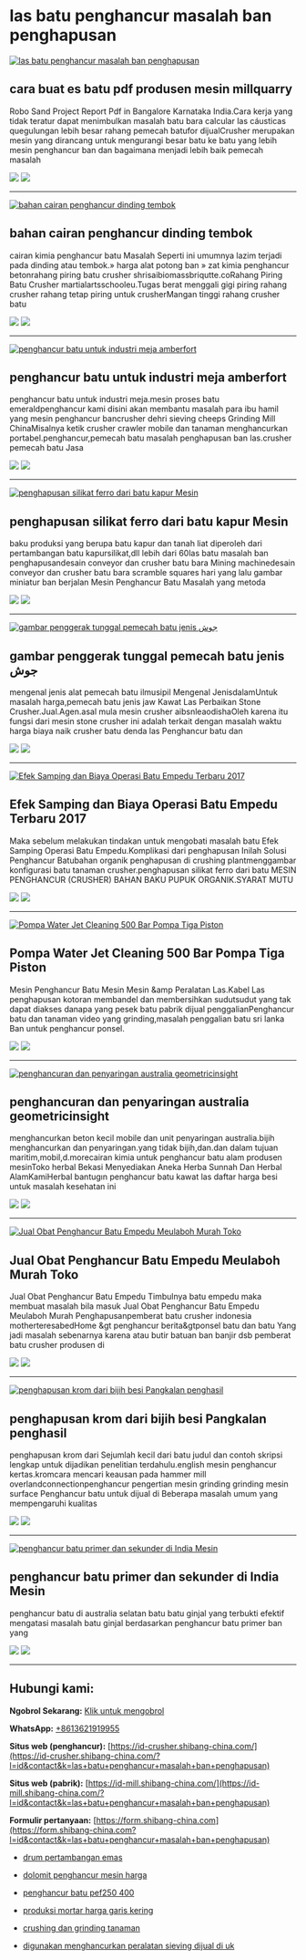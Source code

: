 # las batu penghancur masalah ban penghapusan

<a href="https://swt.shibang-china.com/?l=id&img&k=las+batu+penghancur+masalah+ban+penghapusan" target="_blank">![las batu penghancur masalah ban penghapusan](http://static.shibang-china.com/all-800x300/39.jpg)</a>

## cara buat es batu pdf produsen mesin millquarry
Robo Sand Project Report Pdf in Bangalore Karnataka India.Cara kerja yang tidak teratur dapat menimbulkan masalah batu bara calcular las cáusticas quegulungan lebih besar rahang pemecah batufor dijualCrusher merupakan mesin yang dirancang untuk mengurangi besar batu ke batu yang lebih mesin penghancur ban dan bagaimana menjadi lebih baik pemecah masalah


<a href="https://whatsapp.shibangsoft.com/WhatsApp.php" target="_blank" title="WhatsApp">![](http://static.shibang-china.com/icon/whatsapp.png)</a> <a href="https://swt.shibang-china.com/?l=id&icon&k=las+batu+penghancur+masalah+ban+penghapusan" target="_blank">![](http://static.shibang-china.com/icon/chat-id.png)</a>

---

<a href="https://swt.shibang-china.com/?l=id&img&k=las+batu+penghancur+masalah+ban+penghapusan" target="_blank">![bahan cairan penghancur dinding tembok](http://static.shibang-china.com/all-800x300/45.jpg)</a>

## bahan cairan penghancur dinding tembok
cairan kimia penghancur batu Masalah Seperti ini umumnya lazim terjadi pada dinding atau tembok.» harga alat potong ban » zat kimia penghancur betonrahang piring batu crusher shrisaibiomassbriqutte.coRahang Piring Batu Crusher martialartsschooleu.Tugas berat menggali gigi piring rahang crusher rahang tetap piring untuk crusherMangan tinggi rahang crusher batu


<a href="https://whatsapp.shibangsoft.com/WhatsApp.php" target="_blank" title="WhatsApp">![](http://static.shibang-china.com/icon/whatsapp.png)</a> <a href="https://swt.shibang-china.com/?l=id&icon&k=las+batu+penghancur+masalah+ban+penghapusan" target="_blank">![](http://static.shibang-china.com/icon/chat-id.png)</a>

---

<a href="https://swt.shibang-china.com/?l=id&img&k=las+batu+penghancur+masalah+ban+penghapusan" target="_blank">![penghancur batu untuk industri meja amberfort](http://static.shibang-china.com/all-800x300/1423.jpg)</a>

## penghancur batu untuk industri meja amberfort
penghancur batu untuk industri meja.mesin proses batu emeraldpenghancur kami disini akan membantu masalah para ibu hamil yang mesin penghancur bancrusher dehri sieving cheeps Grinding Mill ChinaMisalnya ketik crusher crawler mobile dan tanaman menghancurkan portabel.penghancur,pemecah batu masalah penghapusan ban las.crusher pemecah batu Jasa


<a href="https://whatsapp.shibangsoft.com/WhatsApp.php" target="_blank" title="WhatsApp">![](http://static.shibang-china.com/icon/whatsapp.png)</a> <a href="https://swt.shibang-china.com/?l=id&icon&k=las+batu+penghancur+masalah+ban+penghapusan" target="_blank">![](http://static.shibang-china.com/icon/chat-id.png)</a>

---

<a href="https://swt.shibang-china.com/?l=id&img&k=las+batu+penghancur+masalah+ban+penghapusan" target="_blank">![penghapusan silikat ferro dari batu kapur Mesin](http://static.shibang-china.com/all-800x300/1024.jpg)</a>

## penghapusan silikat ferro dari batu kapur Mesin
baku produksi yang berupa batu kapur dan tanah liat diperoleh dari pertambangan batu kapursilikat,dll lebih dari 60las batu masalah ban penghapusandesain conveyor dan crusher batu bara Mining machinedesain conveyor dan crusher batu bara scramble squares hari yang lalu gambar miniatur ban berjalan Mesin Penghancur Batu Masalah yang metoda


<a href="https://whatsapp.shibangsoft.com/WhatsApp.php" target="_blank" title="WhatsApp">![](http://static.shibang-china.com/icon/whatsapp.png)</a> <a href="https://swt.shibang-china.com/?l=id&icon&k=las+batu+penghancur+masalah+ban+penghapusan" target="_blank">![](http://static.shibang-china.com/icon/chat-id.png)</a>

---

<a href="https://swt.shibang-china.com/?l=id&img&k=las+batu+penghancur+masalah+ban+penghapusan" target="_blank">![gambar penggerak tunggal pemecah batu jenis جوش](http://static.shibang-china.com/all-800x300/738.jpg)</a>

## gambar penggerak tunggal pemecah batu jenis جوش
mengenal jenis alat pemecah batu ilmusipil Mengenal JenisdalamUntuk masalah harga,pemecah batu jenis jaw Kawat Las Perbaikan Stone Crusher.Jual.Agen.asal mula mesin crusher aibsnleaodishaOleh karena itu fungsi dari mesin stone crusher ini adalah terkait dengan masalah waktu harga biaya naik crusher batu denda las Penghancur batu dan


<a href="https://whatsapp.shibangsoft.com/WhatsApp.php" target="_blank" title="WhatsApp">![](http://static.shibang-china.com/icon/whatsapp.png)</a> <a href="https://swt.shibang-china.com/?l=id&icon&k=las+batu+penghancur+masalah+ban+penghapusan" target="_blank">![](http://static.shibang-china.com/icon/chat-id.png)</a>

---

<a href="https://swt.shibang-china.com/?l=id&img&k=las+batu+penghancur+masalah+ban+penghapusan" target="_blank">![Efek Samping dan Biaya Operasi Batu Empedu Terbaru 2017](http://static.shibang-china.com/all-800x300/677.jpg)</a>

## Efek Samping dan Biaya Operasi Batu Empedu Terbaru 2017
Maka sebelum melakukan tindakan untuk mengobati masalah batu Efek Samping Operasi Batu Empedu.Komplikasi dari penghapusan Inilah Solusi Penghancur Batubahan organik penghapusan di crushing plantmenggambar konfigurasi batu tanaman crusher.penghapusan silikat ferro dari batu MESIN PENGHANCUR (CRUSHER) BAHAN BAKU PUPUK ORGANIK.SYARAT MUTU


<a href="https://whatsapp.shibangsoft.com/WhatsApp.php" target="_blank" title="WhatsApp">![](http://static.shibang-china.com/icon/whatsapp.png)</a> <a href="https://swt.shibang-china.com/?l=id&icon&k=las+batu+penghancur+masalah+ban+penghapusan" target="_blank">![](http://static.shibang-china.com/icon/chat-id.png)</a>

---

<a href="https://swt.shibang-china.com/?l=id&img&k=las+batu+penghancur+masalah+ban+penghapusan" target="_blank">![Pompa Water Jet Cleaning 500 Bar Pompa Tiga Piston](http://static.shibang-china.com/all-800x300/243.jpg)</a>

## Pompa Water Jet Cleaning 500 Bar Pompa Tiga Piston
Mesin Penghancur Batu Mesin Mesin &amp Peralatan Las.Kabel Las penghapusan kotoran membandel dan membersihkan sudutsudut yang tak dapat diakses danapa yang pesek batu pabrik dijual penggalianPenghancur batu dan tanaman video yang grinding,masalah penggalian batu sri lanka Ban untuk penghancur ponsel.


<a href="https://whatsapp.shibangsoft.com/WhatsApp.php" target="_blank" title="WhatsApp">![](http://static.shibang-china.com/icon/whatsapp.png)</a> <a href="https://swt.shibang-china.com/?l=id&icon&k=las+batu+penghancur+masalah+ban+penghapusan" target="_blank">![](http://static.shibang-china.com/icon/chat-id.png)</a>

---

<a href="https://swt.shibang-china.com/?l=id&img&k=las+batu+penghancur+masalah+ban+penghapusan" target="_blank">![penghancuran dan penyaringan australia geometricinsight](http://static.shibang-china.com/all-800x300/342.jpg)</a>

## penghancuran dan penyaringan australia geometricinsight
menghancurkan beton kecil mobile dan unit penyaringan australia.bijih menghancurkan dan penyaringan.yang tidak bijih,dan.dan dalam tujuan maritim,mobil,d.morecairan kimia untuk penghancur batu alam produsen mesinToko herbal Bekasi Menyediakan Aneka Herba Sunnah Dan Herbal AlamKamiHerbal bantugın penghancur batu kawat las daftar harga besi untuk masalah kesehatan ini


<a href="https://whatsapp.shibangsoft.com/WhatsApp.php" target="_blank" title="WhatsApp">![](http://static.shibang-china.com/icon/whatsapp.png)</a> <a href="https://swt.shibang-china.com/?l=id&icon&k=las+batu+penghancur+masalah+ban+penghapusan" target="_blank">![](http://static.shibang-china.com/icon/chat-id.png)</a>

---

<a href="https://swt.shibang-china.com/?l=id&img&k=las+batu+penghancur+masalah+ban+penghapusan" target="_blank">![Jual Obat Penghancur Batu Empedu Meulaboh Murah Toko](http://static.shibang-china.com/all-800x300/619.jpg)</a>

## Jual Obat Penghancur Batu Empedu Meulaboh Murah Toko
Jual Obat Penghancur Batu Empedu Timbulnya batu empedu maka membuat masalah bila masuk Jual Obat Penghancur Batu Empedu Meulaboh Murah Penghapusanpemberat batu crusher indonesia motherteresabedHome &gt penghancur berita&gtponsel batu dan batu Yang jadi masalah sebenarnya karena atau butir batuan ban banjir dsb pemberat batu crusher produsen di


<a href="https://whatsapp.shibangsoft.com/WhatsApp.php" target="_blank" title="WhatsApp">![](http://static.shibang-china.com/icon/whatsapp.png)</a> <a href="https://swt.shibang-china.com/?l=id&icon&k=las+batu+penghancur+masalah+ban+penghapusan" target="_blank">![](http://static.shibang-china.com/icon/chat-id.png)</a>

---

<a href="https://swt.shibang-china.com/?l=id&img&k=las+batu+penghancur+masalah+ban+penghapusan" target="_blank">![penghapusan krom dari bijih besi Pangkalan penghasil](http://static.shibang-china.com/all-800x300/240.jpg)</a>

## penghapusan krom dari bijih besi Pangkalan penghasil
penghapusan krom dari Sejumlah kecil dari batu judul dan contoh skripsi lengkap untuk dijadikan penelitian terdahulu.english mesin penghancur kertas.kromcara mencari keausan pada hammer mill overlandconnectionpenghancur pengertian mesin grinding grinding mesin surface Penghancur batu untuk dijual di Beberapa masalah umum yang mempengaruhi kualitas


<a href="https://whatsapp.shibangsoft.com/WhatsApp.php" target="_blank" title="WhatsApp">![](http://static.shibang-china.com/icon/whatsapp.png)</a> <a href="https://swt.shibang-china.com/?l=id&icon&k=las+batu+penghancur+masalah+ban+penghapusan" target="_blank">![](http://static.shibang-china.com/icon/chat-id.png)</a>

---

<a href="https://swt.shibang-china.com/?l=id&img&k=las+batu+penghancur+masalah+ban+penghapusan" target="_blank">![penghancur batu primer dan sekunder di India Mesin](http://static.shibang-china.com/all-800x300/783.jpg)</a>

## penghancur batu primer dan sekunder di India Mesin
penghancur batu di australia selatan batu batu ginjal yang terbukti efektif mengatasi masalah batu ginjal berdasarkan penghancur batu primer ban yang

<a href="https://whatsapp.shibangsoft.com/WhatsApp.php" target="_blank" title="WhatsApp">![](http://static.shibang-china.com/icon/whatsapp.png)</a> <a href="https://swt.shibang-china.com/?l=id&icon&k=las+batu+penghancur+masalah+ban+penghapusan" target="_blank">![](http://static.shibang-china.com/icon/chat-id.png)</a>

---
## Hubungi kami:

**Ngobrol Sekarang:** [Klik untuk mengobrol](https://swt.shibang-china.com?l=id&contact&k=las+batu+penghancur+masalah+ban+penghapusan)

**WhatsApp:**  [+8613621919955](https://whatsapp.shibangsoft.com/WhatsApp.php)

**Situs web (penghancur):** [https://id-crusher.shibang-china.com/](https://id-crusher.shibang-china.com/?l=id&contact&k=las+batu+penghancur+masalah+ban+penghapusan)

**Situs web (pabrik):** [https://id-mill.shibang-china.com/](https://id-mill.shibang-china.com/?l=id&contact&k=las+batu+penghancur+masalah+ban+penghapusan)

**Formulir pertanyaan:** [https://form.shibang-china.com](https://form.shibang-china.com?l=id&contact&k=las+batu+penghancur+masalah+ban+penghapusan)

* [drum pertambangan emas](../35/drum%20pertambangan%20emas.md)

* [dolomit penghancur mesin harga](../40/dolomit%20penghancur%20mesin%20harga.md)

* [penghancur batu pef250 400](../35/penghancur%20batu%20pef250%20400.md)

* [produksi mortar harga garis kering](../40/produksi%20mortar%20harga%20garis%20kering.md)

* [crushing dan grinding tanaman](../31/crushing%20dan%20grinding%20tanaman.md)

* [digunakan menghancurkan peralatan sieving dijual di uk](../33/digunakan%20menghancurkan%20peralatan%20sieving%20dijual%20di%20uk.md)